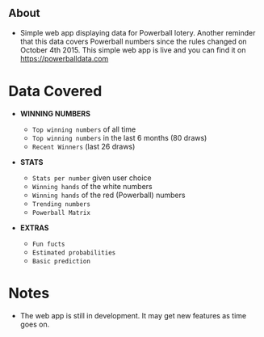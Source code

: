 
## About
- Simple web app displaying data for Powerball lotery. Another reminder that this data covers Powerball numbers since the rules changed on October 4th 2015. This simple web app is live and you can find it on <https://powerballdata.com>

# Data Covered
- **WINNING NUMBERS**
  - `Top winning numbers` of all time
  - `Top winning numbers` in the last 6 months (80 draws)
  - `Recent Winners` (last 26 draws)

- **STATS**
  - `Stats per number` given user choice
  - `Winning hands` of the white numbers
  - `Winning hands` of the red (Powerball) numbers
  - `Trending numbers`
  - `Powerball Matrix`

- **EXTRAS**
  - `Fun fucts`
  - `Estimated probabilities`
  - `Basic prediction`

# Notes
- The web app is still in development. It may get new features as time goes on.
